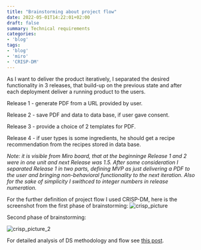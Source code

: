 ```yaml
---
title: "Brainstorming about project flow"
date: 2022-05-01T14:22:01+02:00
draft: false
summary: Technical requirements
categories:
- 'blog'
tags:
- 'blog'
- 'miro'
- 'CRISP-DM'
---
```


As I want to deliver the product iteratively, I separated the desired functionality in 3 releases, that build-up on the previous state and after each deployment deliver a running product to the users.

Release 1 - generate PDF from a URL provided by user. 

Release 2 - save PDF and data to data base, if user gave consent.

Release 3 - provide a choice of 2 templates for PDF.

Release 4 - if user types is some ingredients, he should get a recipe recommendation from the recipes stored in data base.

*Note: it is visible from Miro board, that at the beginninge Release 1 and 2 were in one unit and next Release was 1.5. After some consideration I separated Release 1 in two parts, defining MVP as just delivering a PDF to the user and bringing non-behavioral functionality to the next iteration. Also for the sake of simplicity I swithced to integer numbers in release numeration.*

For the further definition of project flow I used CRISP-DM, here is the screenshot from the first phase of brainstorming:
![crisp_picture](https://gitlab.web.fh-kufstein.ac.at/anna.fedorova/recipe2pdf/-/raw/main/photo_protocol/recipe2pdf_-_CRISP-DM_.jpg)

Second phase of brainstorming:

![crisp_picture_2](https://gitlab.web.fh-kufstein.ac.at/anna.fedorova/recipe2pdf/-/raw/main/photo_protocol/recipe2pdf-CRISP-DM__2.jpg)

For detailed analysis of DS methodology and flow see [this post](https://hexann666.github.io/recipe2pdf.github.io/posts/ds_concept/).